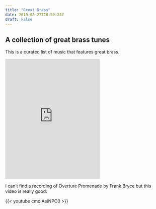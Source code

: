 ```yaml
---
title: "Great Brass"
date: 2019-08-27T20:50:24Z
draft: False
---
```


## A collection of great brass tunes

This is a curated list of music that features great brass.

<iframe src="https://open.spotify.com/embed/user/wrdeman/playlist/7mIwwuImFaFBNR3vyjsca8" width="300" height="380" frameborder="0" allowtransparency="true" allow="encrypted-media"></iframe>

I can’t find a recording of Overture Promenade by Frank Bryce but this video is really good:

{{< youtube cmdiAeiNPC0 >}}
